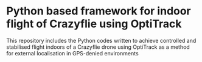 # Python based framework for indoor flight of Crazyflie using OptiTrack
This repository includes the Python codes written to achieve controlled and stabilised flight indoors of a Crazyflie drone using OptiTrack as a method for external localisation in GPS-denied environments 
